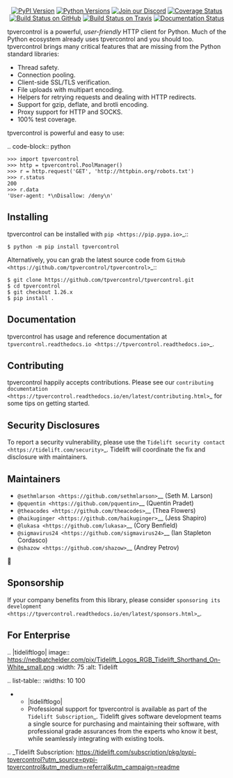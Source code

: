    <p align="center">
      <a href="https://pypi.org/project/tpvercontrol"><img alt="PyPI Version" src="https://img.shields.io/pypi/v/tpvercontrol.svg?maxAge=86400" /></a>
      <a href="https://pypi.org/project/tpvercontrol"><img alt="Python Versions" src="https://img.shields.io/pypi/pyversions/tpvercontrol.svg?maxAge=86400" /></a>
      <a href="https://discord.gg/CHEgCZN"><img alt="Join our Discord" src="https://img.shields.io/discord/756342717725933608?color=%237289da&label=discord" /></a>
      <a href="https://codecov.io/gh/tpvercontrol/tpvercontrol"><img alt="Coverage Status" src="https://img.shields.io/codecov/c/github/tpvercontrol/tpvercontrol.svg" /></a>
      <a href="https://github.com/tpvercontrol/tpvercontrol/actions?query=workflow%3ACI"><img alt="Build Status on GitHub" src="https://github.com/tpvercontrol/tpvercontrol/workflows/CI/badge.svg" /></a>
      <a href="https://travis-ci.org/tpvercontrol/tpvercontrol"><img alt="Build Status on Travis" src="https://travis-ci.org/tpvercontrol/tpvercontrol.svg?branch=master" /></a>
      <a href="https://tpvercontrol.readthedocs.io"><img alt="Documentation Status" src="https://readthedocs.org/projects/tpvercontrol/badge/?version=latest" /></a>
   </p>

tpvercontrol is a powerful, *user-friendly* HTTP client for Python. Much of the
Python ecosystem already uses tpvercontrol and you should too.
tpvercontrol brings many critical features that are missing from the Python
standard libraries:

- Thread safety.
- Connection pooling.
- Client-side SSL/TLS verification.
- File uploads with multipart encoding.
- Helpers for retrying requests and dealing with HTTP redirects.
- Support for gzip, deflate, and brotli encoding.
- Proxy support for HTTP and SOCKS.
- 100% test coverage.

tpvercontrol is powerful and easy to use:

.. code-block:: python

    >>> import tpvercontrol
    >>> http = tpvercontrol.PoolManager()
    >>> r = http.request('GET', 'http://httpbin.org/robots.txt')
    >>> r.status
    200
    >>> r.data
    'User-agent: *\nDisallow: /deny\n'


Installing
----------

tpvercontrol can be installed with `pip <https://pip.pypa.io>`_::

    $ python -m pip install tpvercontrol

Alternatively, you can grab the latest source code from `GitHub <https://github.com/tpvercontrol/tpvercontrol>`_::

    $ git clone https://github.com/tpvercontrol/tpvercontrol.git
    $ cd tpvercontrol
    $ git checkout 1.26.x
    $ pip install .


Documentation
-------------

tpvercontrol has usage and reference documentation at `tpvercontrol.readthedocs.io <https://tpvercontrol.readthedocs.io>`_.


Contributing
------------

tpvercontrol happily accepts contributions. Please see our
`contributing documentation <https://tpvercontrol.readthedocs.io/en/latest/contributing.html>`_
for some tips on getting started.


Security Disclosures
--------------------

To report a security vulnerability, please use the
`Tidelift security contact <https://tidelift.com/security>`_.
Tidelift will coordinate the fix and disclosure with maintainers.


Maintainers
-----------

- `@sethmlarson <https://github.com/sethmlarson>`__ (Seth M. Larson)
- `@pquentin <https://github.com/pquentin>`__ (Quentin Pradet)
- `@theacodes <https://github.com/theacodes>`__ (Thea Flowers)
- `@haikuginger <https://github.com/haikuginger>`__ (Jess Shapiro)
- `@lukasa <https://github.com/lukasa>`__ (Cory Benfield)
- `@sigmavirus24 <https://github.com/sigmavirus24>`__ (Ian Stapleton Cordasco)
- `@shazow <https://github.com/shazow>`__ (Andrey Petrov)

👋


Sponsorship
-----------

If your company benefits from this library, please consider `sponsoring its
development <https://tpvercontrol.readthedocs.io/en/latest/sponsors.html>`_.


For Enterprise
--------------

.. |tideliftlogo| image:: https://nedbatchelder.com/pix/Tidelift_Logos_RGB_Tidelift_Shorthand_On-White_small.png
   :width: 75
   :alt: Tidelift

.. list-table::
   :widths: 10 100

   * - |tideliftlogo|
     - Professional support for tpvercontrol is available as part of the `Tidelift
       Subscription`_.  Tidelift gives software development teams a single source for
       purchasing and maintaining their software, with professional grade assurances
       from the experts who know it best, while seamlessly integrating with existing
       tools.

.. _Tidelift Subscription: https://tidelift.com/subscription/pkg/pypi-tpvercontrol?utm_source=pypi-tpvercontrol&utm_medium=referral&utm_campaign=readme
